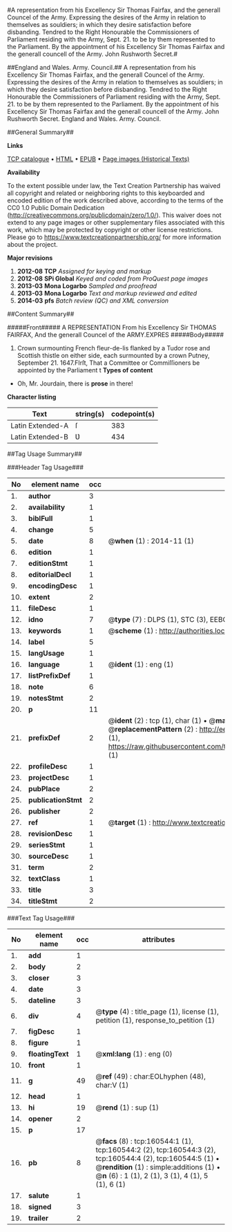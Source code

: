 #A representation from his Excellency Sir Thomas Fairfax, and the generall Councel of the Army. Expressing the desires of the Army in relation to themselves as souldiers; in which they desire satisfaction before disbanding. Tendred to the Right Honourable the Commissioners of Parliament residing with the Army, Sept. 21. to be by them represented to the Parliament. By the appointment of his Excellency Sir Thomas Fairfax and the generall councell of the Army. John Rushworth Secret.#

##England and Wales. Army. Council.##
A representation from his Excellency Sir Thomas Fairfax, and the generall Councel of the Army. Expressing the desires of the Army in relation to themselves as souldiers; in which they desire satisfaction before disbanding. Tendred to the Right Honourable the Commissioners of Parliament residing with the Army, Sept. 21. to be by them represented to the Parliament. By the appointment of his Excellency Sir Thomas Fairfax and the generall councell of the Army. John Rushworth Secret.
England and Wales. Army. Council.

##General Summary##

**Links**

[TCP catalogue](http://www.ota.ox.ac.uk/tcp/)  • 
[HTML](http://tei.it.ox.ac.uk/tcp/Texts-HTML/free/A84/A84965.html)  • 
[EPUB](http://tei.it.ox.ac.uk/tcp/Texts-EPUB/free/A84/A84965.epub) • 
[Page images (Historical Texts)](https://historicaltexts.jisc.ac.uk/eebo-99864145e)

**Availability**

To the extent possible under law, the Text Creation Partnership has waived all copyright and related or neighboring rights to this keyboarded and encoded edition of the work described above, according to the terms of the CC0 1.0 Public Domain Dedication (http://creativecommons.org/publicdomain/zero/1.0/). This waiver does not extend to any page images or other supplementary files associated with this work, which may be protected by copyright or other license restrictions. Please go to https://www.textcreationpartnership.org/ for more information about the project.

**Major revisions**

1. __2012-08__ __TCP__ *Assigned for keying and markup*
1. __2012-08__ __SPi Global__ *Keyed and coded from ProQuest page images*
1. __2013-03__ __Mona Logarbo__ *Sampled and proofread*
1. __2013-03__ __Mona Logarbo__ *Text and markup reviewed and edited*
1. __2014-03__ __pfs__ *Batch review (QC) and XML conversion*

##Content Summary##

#####Front#####
A REPRESENTATION From his Excellency Sir THOMAS FAIRFAX, And the generall Councel of the ARMY.EXPRES
#####Body#####

1. Crown surmounting French fleur-de-lis flanked by a Tudor rose and Scottish thistle on either side, each surmounted by a crown
Putney, September 21. 1647.FIrſt, That a Committee or Commiſſioners be appointed by the Parliament t
**Types of content**

  * Oh, Mr. Jourdain, there is **prose** in there!

**Character listing**


|Text|string(s)|codepoint(s)|
|---|---|---|
|Latin Extended-A|ſ|383|
|Latin Extended-B|Ʋ|434|

##Tag Usage Summary##

###Header Tag Usage###

|No|element name|occ|attributes|
|---|---|---|---|
|1.|__author__|3||
|2.|__availability__|1||
|3.|__biblFull__|1||
|4.|__change__|5||
|5.|__date__|8| @__when__ (1) : 2014-11 (1)|
|6.|__edition__|1||
|7.|__editionStmt__|1||
|8.|__editorialDecl__|1||
|9.|__encodingDesc__|1||
|10.|__extent__|2||
|11.|__fileDesc__|1||
|12.|__idno__|7| @__type__ (7) : DLPS (1), STC (3), EEBO-CITATION (1), PROQUEST (1), VID (1)|
|13.|__keywords__|1| @__scheme__ (1) : http://authorities.loc.gov/ (1)|
|14.|__label__|5||
|15.|__langUsage__|1||
|16.|__language__|1| @__ident__ (1) : eng (1)|
|17.|__listPrefixDef__|1||
|18.|__note__|6||
|19.|__notesStmt__|2||
|20.|__p__|11||
|21.|__prefixDef__|2| @__ident__ (2) : tcp (1), char (1)  •  @__matchPattern__ (2) : ([0-9\-]+):([0-9IVX]+) (1), (.+) (1)  •  @__replacementPattern__ (2) : http://eebo.chadwyck.com/downloadtiff?vid=$1&page=$2 (1), https://raw.githubusercontent.com/textcreationpartnership/Texts/master/tcpchars.xml#$1 (1)|
|22.|__profileDesc__|1||
|23.|__projectDesc__|1||
|24.|__pubPlace__|2||
|25.|__publicationStmt__|2||
|26.|__publisher__|2||
|27.|__ref__|1| @__target__ (1) : http://www.textcreationpartnership.org/docs/. (1)|
|28.|__revisionDesc__|1||
|29.|__seriesStmt__|1||
|30.|__sourceDesc__|1||
|31.|__term__|2||
|32.|__textClass__|1||
|33.|__title__|3||
|34.|__titleStmt__|2||


###Text Tag Usage###

|No|element name|occ|attributes|
|---|---|---|---|
|1.|__add__|1||
|2.|__body__|2||
|3.|__closer__|3||
|4.|__date__|3||
|5.|__dateline__|3||
|6.|__div__|4| @__type__ (4) : title_page (1), license (1), petition (1), response_to_petition (1)|
|7.|__figDesc__|1||
|8.|__figure__|1||
|9.|__floatingText__|1| @__xml:lang__ (1) : eng (0)|
|10.|__front__|1||
|11.|__g__|49| @__ref__ (49) : char:EOLhyphen (48), char:V (1)|
|12.|__head__|1||
|13.|__hi__|19| @__rend__ (1) : sup (1)|
|14.|__opener__|2||
|15.|__p__|17||
|16.|__pb__|8| @__facs__ (8) : tcp:160544:1 (1), tcp:160544:2 (2), tcp:160544:3 (2), tcp:160544:4 (2), tcp:160544:5 (1)  •  @__rendition__ (1) : simple:additions (1)  •  @__n__ (6) : 1 (1), 2 (1), 3 (1), 4 (1), 5 (1), 6 (1)|
|17.|__salute__|1||
|18.|__signed__|3||
|19.|__trailer__|2||
